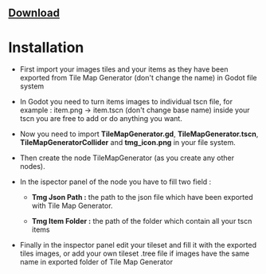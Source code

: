 ## [Download](https://minhaskamal.github.io/DownGit/#/home?url=https://github.com/westboy31/TileMapGeneratorJsonExport/tree/main/Godot%20%40westboy31)

# Installation

- First import your images tiles and your items as they have been exported from Tile Map Generator (don't change the name) in Godot file system

- In Godot you need to turn items images to individual tscn file, for example : item.png &rarr; item.tscn   (don't change base name)
  inside your tscn you are free to add or do anything you want.

- Now you need to import **TileMapGenerator.gd**, **TileMapGenerator.tscn**, **TileMapGeneratorCollider** and **tmg_icon.png** in your file system.

- Then create the node TileMapGenerator (as you create any other nodes).

- In the ispector panel of the node you have to fill two field :
  
  - **Tmg Json Path :** the path to the json file which have been exported with Tile Map Generator.
  
  - **Tmg Item Folder :** the path of the folder which contain all your tscn items 

- Finally in the inspector panel edit your tileset and fill it with the exported tiles images, or add your own tileset .tree file if images have the same name in exported folder of Tile Map Generator 
